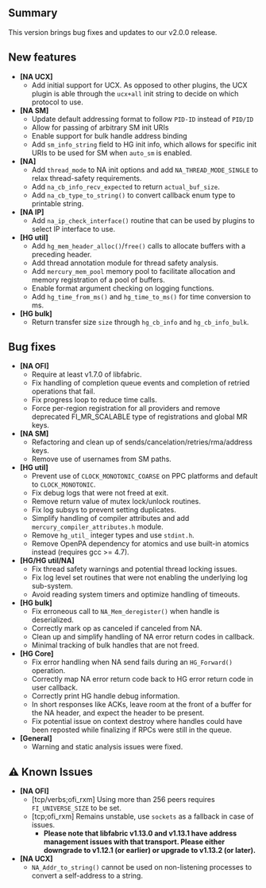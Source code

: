 ## Summary

This version brings bug fixes and updates to our v2.0.0 release.

## New features

- __[NA UCX]__
    - Add initial support for UCX. As opposed to other plugins, the UCX plugin is able through the `ucx+all` init string to decide on which protocol to use.
- __[NA SM]__
    - Update default addressing format to follow `PID-ID` instead of `PID/ID`
    - Allow for passing of arbitrary SM init URIs
    - Enable support for bulk handle address binding
    - Add `sm_info_string` field to HG init info, which allows for specific init URIs to be used for SM when `auto_sm` is enabled.
- __[NA]__
    - Add `thread_mode` to NA init options and add `NA_THREAD_MODE_SINGLE` to relax thread-safety requirements.
    - Add `na_cb_info_recv_expected` to return `actual_buf_size`.
    - Add `na_cb_type_to_string()` to convert callback enum type to printable string.
- __[NA IP]__
    - Add `na_ip_check_interface()` routine that can be used by plugins to select IP interface to use.
- __[HG util]__
    - Add `hg_mem_header_alloc()`/`free()` calls to allocate buffers with a preceding header.
    - Add thread annotation module for thread safety analysis.
    - Add `mercury_mem_pool` memory pool to facilitate allocation and memory registration of a pool of buffers.
    - Enable format argument checking on logging functions.
    - Add `hg_time_from_ms()` and `hg_time_to_ms()` for time conversion to ms.
- __[HG bulk]__
    - Return transfer size `size` through `hg_cb_info` and `hg_cb_info_bulk`.

## Bug fixes

- __[NA OFI]__
    - Require at least v1.7.0 of libfabric.
    - Fix handling of completion queue events and completion of retried operations that fail.
    - Fix progress loop to reduce time calls.
    - Force per-region registration for all providers and remove deprecated FI_MR_SCALABLE type of registrations and global MR keys.
- __[NA SM]__
    - Refactoring and clean up of sends/cancelation/retries/rma/address keys.
    - Remove use of usernames from SM paths.
- __[HG util]__
    - Prevent use of `CLOCK_MONOTONIC_COARSE` on PPC platforms and default to `CLOCK_MONOTONIC`.
    - Fix debug logs that were not freed at exit.
    - Remove return value of mutex lock/unlock routines.
    - Fix log subsys to prevent setting duplicates.
    - Simplify handling of compiler attributes and add `mercury_compiler_attributes.h` module.
    - Remove `hg_util_` integer types and use `stdint.h`.
    - Remove OpenPA dependency for atomics and use built-in atomics instead (requires gcc >= 4.7).
- __[HG/HG util/NA]__
    - Fix thread safety warnings and potential thread locking issues.
    - Fix log level set routines that were not enabling the underlying log sub-system.
    - Avoid reading system timers and optimize handling of timeouts. 
- __[HG bulk]__
    - Fix erroneous call to `NA_Mem_deregister()` when handle is deserialized.
    - Correctly mark op as canceled if canceled from NA.
    - Clean up and simplify handling of NA error return codes in callback.
    - Minimal tracking of bulk handles that are not freed.
- __[HG Core]__
    - Fix error handling when NA send fails during an `HG_Forward()` operation.
    - Correctly map NA error return code back to HG error return code in user callback.
    - Correctly print HG handle debug information.
    - In short responses like ACKs, leave room at the front of a buffer for
    the NA header, and expect the header to be present.
    - Fix potential issue on context destroy where handles could have been reposted while finalizing if RPCs were still in the queue.
- __[General]__
    - Warning and static analysis issues were fixed.


## :warning: Known Issues

- __[NA OFI]__
    - [tcp/verbs;ofi_rxm] Using more than 256 peers requires `FI_UNIVERSE_SIZE` to be set.
    - [tcp;ofi_rxm] Remains unstable, use `sockets` as a fallback in case of issues.
        - __Please note that libfabric v1.13.0 and v1.13.1 have address management issues with that transport. Please either downgrade to v1.12.1 (or earlier) or upgrade to v1.13.2 (or later).__
- __[NA UCX]__
    - `NA_Addr_to_string()` cannot be used on non-listening processes to convert a self-address to a string.
